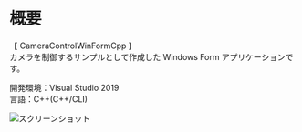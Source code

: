 # 概要
【 CameraControlWinFormCpp 】  
カメラを制御するサンプルとして作成した Windows Form アプリケーションです。  

開発環境：Visual Studio 2019  
言語：C++(C++/CLI)   

![スクリーンショット](https://github.com/toshinomi/CameraControlWinFormCpp/blob/master/WebBrowser.png)
